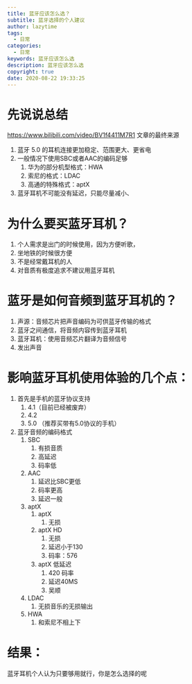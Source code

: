 ```yaml
---
title: 蓝牙应该怎么选？
subtitle: 蓝牙选择的个人建议
author: lazytime
tags:
  - 日常
categories:
  - 日常
keywords: 蓝牙应该怎么选
description: 蓝牙应该怎么选
copyright: true
date: 2020-08-22 19:33:25
---
```


# 先说说总结

https://www.bilibili.com/video/BV1f4411M7R1 文章的最终来源

1. 蓝牙 5.0 的耳机连接更加稳定、范围更大、更省电
2. 一般情况下使用SBC或者AAC的编码足够
   1. 华为的部分机型格式：HWA
   2. 索尼的格式：LDAC
   3. 高通的特殊格式：aptX
3. 蓝牙耳机不可能没有延迟，只能尽量减小、

<!-- more -->

# 为什么要买蓝牙耳机？

1. 个人需求是出门的时候使用，因为方便听歌，
2. 坐地铁的时候很方便
3. 不是经常戴耳机的人
4. 对音质有极度追求不建议用蓝牙耳机

# 蓝牙是如何音频到蓝牙耳机的？

1. 声源：音频芯片把声音编码为可供蓝牙传输的格式
2. 蓝牙之间通信，将音频内容传到蓝牙耳机
3. 蓝牙耳机：使用音频芯片翻译为音频信号
4. 发出声音

# 影响蓝牙耳机使用体验的几个点：

1. 首先是手机的蓝牙协议支持
   1. 4.1（目前已经被废弃）
   2. 4.2 
   3. 5.0 （推荐买带有5.0协议的手机）
2. 蓝牙音频的编码格式
   1. SBC
      1. 有损音质
      2. 高延迟
      3. 码率低
   2. AAC
      1. 延迟比SBC更低
      2. 码率更高
      3. 延迟一般
   3. aptX
      1. aptX
         1. 无损
      2. aptX HD
         1. 无损
         2. 延迟小于130
         3. 码率：576
      3. aptX 低延迟
         1. 420 码率
         2. 延迟40MS
         3. 吴顺
   4. LDAC
      1. 无损音乐的无损输出
   5. HWA
      1. 和索尼不相上下



# 结果：

蓝牙耳机个人认为只要够用就行，你是怎么选择的呢

